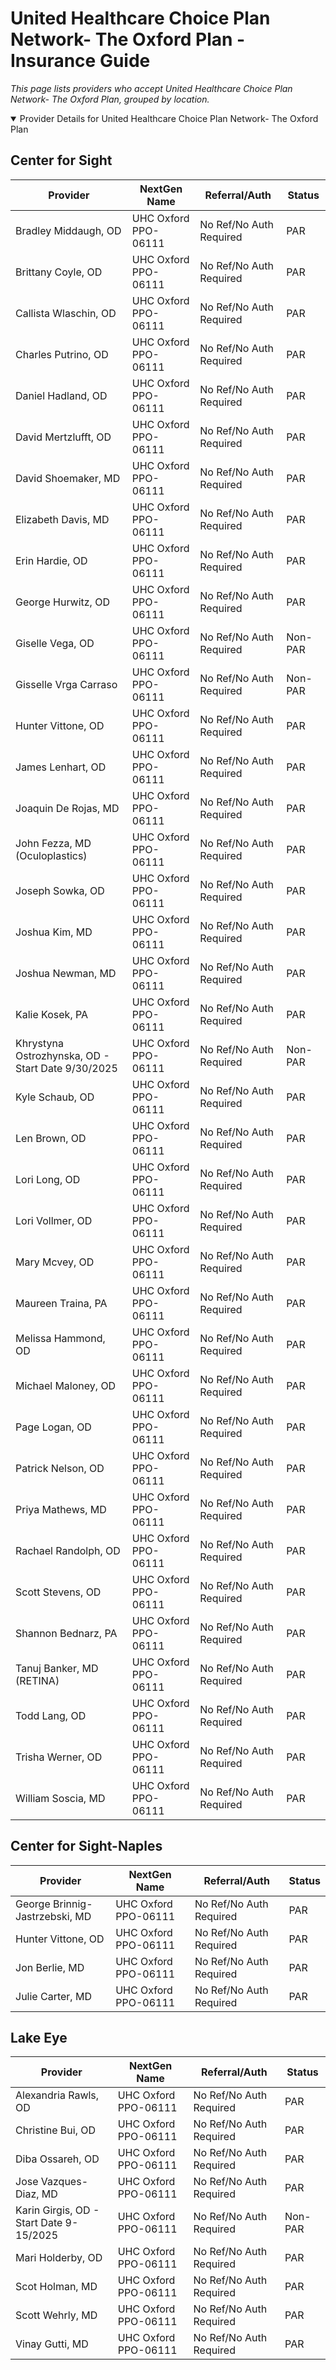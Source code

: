 # United Healthcare Choice Plan Network- The Oxford Plan - Insurance Guide

*This page lists providers who accept United Healthcare Choice Plan Network- The Oxford Plan, grouped by location.*

<details open><summary>Provider Details for United Healthcare Choice Plan Network- The Oxford Plan</summary>

## Center for Sight

| Provider | NextGen Name | Referral/Auth | Status |
|----------|-------------|--------------|--------|
| Bradley Middaugh, OD | UHC Oxford PPO-06111 | No Ref/No Auth Required | PAR |
| Brittany Coyle, OD | UHC Oxford PPO-06111 | No Ref/No Auth Required | PAR |
| Callista Wlaschin, OD | UHC Oxford PPO-06111 | No Ref/No Auth Required | PAR |
| Charles Putrino, OD | UHC Oxford PPO-06111 | No Ref/No Auth Required | PAR |
| Daniel Hadland, OD | UHC Oxford PPO-06111 | No Ref/No Auth Required | PAR |
| David Mertzlufft, OD | UHC Oxford PPO-06111 | No Ref/No Auth Required | PAR |
| David Shoemaker, MD | UHC Oxford PPO-06111 | No Ref/No Auth Required | PAR |
| Elizabeth Davis, MD | UHC Oxford PPO-06111 | No Ref/No Auth Required | PAR |
| Erin Hardie, OD | UHC Oxford PPO-06111 | No Ref/No Auth Required | PAR |
| George Hurwitz, OD | UHC Oxford PPO-06111 | No Ref/No Auth Required | PAR |
| Giselle Vega, OD | UHC Oxford PPO-06111 | No Ref/No Auth Required | Non-PAR |
| Gisselle Vrga Carraso | UHC Oxford PPO-06111 | No Ref/No Auth Required | Non-PAR |
| Hunter Vittone, OD | UHC Oxford PPO-06111 | No Ref/No Auth Required | PAR |
| James Lenhart, OD | UHC Oxford PPO-06111 | No Ref/No Auth Required | PAR |
| Joaquin De Rojas, MD | UHC Oxford PPO-06111 | No Ref/No Auth Required | PAR |
| John Fezza, MD (Oculoplastics) | UHC Oxford PPO-06111 | No Ref/No Auth Required | PAR |
| Joseph Sowka, OD | UHC Oxford PPO-06111 | No Ref/No Auth Required | PAR |
| Joshua Kim, MD | UHC Oxford PPO-06111 | No Ref/No Auth Required | PAR |
| Joshua Newman, MD | UHC Oxford PPO-06111 | No Ref/No Auth Required | PAR |
| Kalie Kosek, PA | UHC Oxford PPO-06111 | No Ref/No Auth Required | PAR |
| Khrystyna Ostrozhynska, OD - Start Date 9/30/2025 | UHC Oxford PPO-06111 | No Ref/No Auth Required | Non-PAR |
| Kyle Schaub, OD | UHC Oxford PPO-06111 | No Ref/No Auth Required | PAR |
| Len Brown, OD | UHC Oxford PPO-06111 | No Ref/No Auth Required | PAR |
| Lori Long, OD | UHC Oxford PPO-06111 | No Ref/No Auth Required | PAR |
| Lori Vollmer, OD | UHC Oxford PPO-06111 | No Ref/No Auth Required | PAR |
| Mary Mcvey, OD | UHC Oxford PPO-06111 | No Ref/No Auth Required | PAR |
| Maureen Traina, PA | UHC Oxford PPO-06111 | No Ref/No Auth Required | PAR |
| Melissa Hammond, OD | UHC Oxford PPO-06111 | No Ref/No Auth Required | PAR |
| Michael Maloney, OD | UHC Oxford PPO-06111 | No Ref/No Auth Required | PAR |
| Page Logan, OD | UHC Oxford PPO-06111 | No Ref/No Auth Required | PAR |
| Patrick Nelson, OD | UHC Oxford PPO-06111 | No Ref/No Auth Required | PAR |
| Priya Mathews, MD | UHC Oxford PPO-06111 | No Ref/No Auth Required | PAR |
| Rachael Randolph, OD | UHC Oxford PPO-06111 | No Ref/No Auth Required | PAR |
| Scott Stevens, OD | UHC Oxford PPO-06111 | No Ref/No Auth Required | PAR |
| Shannon Bednarz, PA | UHC Oxford PPO-06111 | No Ref/No Auth Required | PAR |
| Tanuj Banker, MD (RETINA) | UHC Oxford PPO-06111 | No Ref/No Auth Required | PAR |
| Todd Lang, OD | UHC Oxford PPO-06111 | No Ref/No Auth Required | PAR |
| Trisha Werner, OD | UHC Oxford PPO-06111 | No Ref/No Auth Required | PAR |
| William Soscia, MD | UHC Oxford PPO-06111 | No Ref/No Auth Required | PAR |

## Center for Sight-Naples

| Provider | NextGen Name | Referral/Auth | Status |
|----------|-------------|--------------|--------|
| George Brinnig-Jastrzebski, MD | UHC Oxford PPO-06111 | No Ref/No Auth Required | PAR |
| Hunter Vittone, OD | UHC Oxford PPO-06111 | No Ref/No Auth Required | PAR |
| Jon Berlie, MD | UHC Oxford PPO-06111 | No Ref/No Auth Required | PAR |
| Julie Carter, MD | UHC Oxford PPO-06111 | No Ref/No Auth Required | PAR |

## Lake Eye 

| Provider | NextGen Name | Referral/Auth | Status |
|----------|-------------|--------------|--------|
| Alexandria Rawls, OD | UHC Oxford PPO-06111 | No Ref/No Auth Required | PAR |
| Christine Bui, OD | UHC Oxford PPO-06111 | No Ref/No Auth Required | PAR |
| Diba Ossareh, OD | UHC Oxford PPO-06111 | No Ref/No Auth Required | PAR |
| Jose Vazques-Diaz, MD | UHC Oxford PPO-06111 | No Ref/No Auth Required | PAR |
| Karin Girgis, OD - Start Date 9-15/2025 | UHC Oxford PPO-06111 | No Ref/No Auth Required | Non-PAR |
| Mari Holderby, OD | UHC Oxford PPO-06111 | No Ref/No Auth Required | PAR |
| Scot Holman, MD | UHC Oxford PPO-06111 | No Ref/No Auth Required | PAR |
| Scott Wehrly, MD | UHC Oxford PPO-06111 | No Ref/No Auth Required | PAR |
| Vinay Gutti, MD | UHC Oxford PPO-06111 | No Ref/No Auth Required | PAR |

</details>

